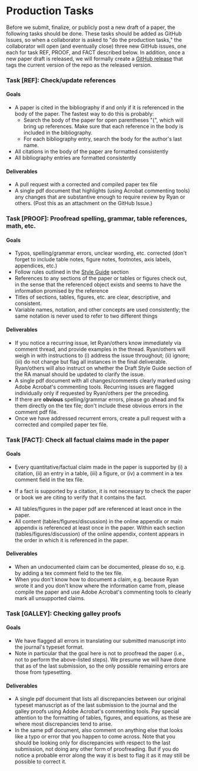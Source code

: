 # Production Tasks

Before we submit, finalize, or publicly post a new draft of a paper, the following tasks should be done. These tasks should be added as GitHub Issues, so when a collaborator is asked to "do the production tasks," the collaborator will open (and eventually close) three new GitHub issues, one each for task REF, PROOF, and FACT described below. In addition, once a new paper draft is released, we will formally create a [GitHub release](https://help.github.com/articles/creating-releases/) that tags the current version of the repo as the released version.

### Task [REF]: Check/update references
#### Goals
* A paper is cited in the bibliography if and only if it is referenced in the body of the paper. The fastest way to do this is probably:
  - Search the body of the paper for open parentheses "(", which will bring up references. Make sure that each reference in the body is included in the bibliography.
  - For each bibliography entry, search the body for the author's last name.
* All citations in the body of the paper are formatted consistently
* All bibliography entries are formatted consistently 

#### Deliverables
* A pull request with a corrected and compiled paper tex file
* A single pdf document that highlights (using Acrobat commenting tools) any changes that are substantive enough to require review by Ryan or others. (Post this as an attachment on the GitHub Issue.)

### Task [PROOF]: Proofread spelling, grammar, table references, math, etc.
#### Goals
* Typos, spelling/grammar errors, unclear wording, etc. corrected (don't forget to include table notes, figure notes, footnotes, axis labels, appendices, etc.)
* Follow rules outlined in the [Style Guide](https://github.com/kelloggrk/Kellogg_RA_Manual/wiki/Paper-Style-Guidelines) section
* References to any sections of the paper or tables or figures check out, in the sense that the referenced object exists and seems to have the information promised by the reference
* Titles of sections, tables, figures, etc. are clear, descriptive, and consistent.
* Variable names, notation, and other concepts are used consistently; the same notation is never used to refer to two different things

#### Deliverables
* If you notice a recurring issue, let Ryan/others know immediately via comment thread, and provide examples in the thread. Ryan/others will weigh in with instructions to (i) address the issue throughout; (ii) ignore; (iii) do not change but flag all instances in the final deliverable. Ryan/others will also instruct on whether the Draft Style Guide section of the RA manual should be updated to clarify the issue.
* A single pdf document with all changes/comments clearly marked using Adobe Acrobat's commenting tools. Recurring issues are flagged individually only if requested by Ryan/others per the preceding.
* If there are **obvious** spelling/grammar errors, please go ahead and fix them directly on the tex file; don't include these obvious errors in the comment pdf file.
* Once we have addressed recurrent errors, create a pull request with a corrected and compiled paper tex file.

### Task [FACT]: Check all factual claims made in the paper
#### Goals
* Every quantitative/factual claim made in the paper is supported by (i) a citation, (ii) an entry in a table, (iii) a figure, or (iv) a comment in a tex comment field in the tex file.
 - If a fact is supported by a citation, it is not necessary to check the paper or book we are citing to verify that it contains the fact.
* All tables/figures in the paper pdf are referenced at least once in the paper. 
* All content (tables/figures/discussion) in the online appendix or main appendix is referenced at least once in the paper.
Within each section (tables/figures/discussion) of the online appendix, content appears in the order in which it is referenced in the paper.

#### Deliverables
* When an undocumented claim can be documented, please do so, e.g. by adding a tex comment field to the tex file.
* When you don't know how to document a claim, e.g. because Ryan wrote it and you don't know where the information came from, please compile the paper and use Adobe Acrobat's commenting tools to clearly mark all unsupported claims.


### Task [GALLEY]: Checking galley proofs
#### Goals
* We have flagged all errors in translating our submitted manuscript into the journal's typeset format.
* Note in particular that the goal here is not to proofread the paper (i.e., not to perform the above-listed steps). We presume we will have done that as of the last submission, so the only possible remaining errors are those from typesetting.

#### Deliverables
* A single pdf document that lists all discrepancies between our original typeset manuscript as of the last submission to the journal and the galley proofs using Adobe Acrobat's commenting tools. Pay special attention to the formatting of tables, figures, and equations, as these are where most discrepancies tend to arise.
* In the same pdf document, also comment on anything else that looks like a typo or error that you happen to come across. Note that you should be looking only for discrepancies with respect to the last submission, not doing any other form of proofreading. But if you do notice a probable error along the way it is best to flag it as it may still be possible to correct it.
